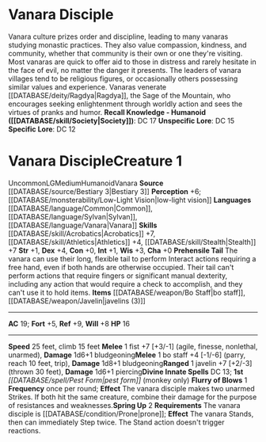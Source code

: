 ﻿---
ac: '19'
alignment: LG
all_resistance: null
burrow_speed: null
charisma: '+0'
climb_speed: '15'
constitution: '+0'
creature_ability:
- Flurry of Blows
- Prehensile Tail
- Spring Up
creature_family: '[[DATABASE/monsterfamily/Vanara|Vanara]]'
dexterity: '+4'
element: null
fly_speed: null
fortitude: '+5'
hardness: null
hp: '16'
id: '1359'
immunity: null
intelligence: '+1'
land_speed: '25'
language:
- '[[DATABASE/language/Common|Common]]'
- '[[DATABASE/language/Sylvan|Sylvan]]'
- '[[DATABASE/language/Vanara|Vanara]]'
level: '1'
max_speed: '25'
name: Vanara Disciple
perception: '+6'
rarity: Uncommon
reflex: '+9'
resistance: null
rus_type_level: null
school: null
sense:
- '[[DATABASE/monsterability/Low-Light Vision|low-light vision]]'
size: Medium
skill:
- '[[DATABASE/skill/Acrobatics|Acrobatics]] +7'
- '[[DATABASE/skill/Athletics|Athletics]] +4'
- '[[DATABASE/skill/Stealth|Stealth]] +7'
source: '[[DATABASE/source/Bestiary 3|Bestiary 3]]'
speed:
- 25 feet
- climb 15 feet
spell:
- '[[DATABASE/spell/Pest Form|Pest Form]]'
strength: '+1'
strength_req: '1'
strongest_save:
- Reflex
swim_speed: null
trait:
- '[[DATABASE/trait/Humanoid|Humanoid]]'
- '[[DATABASE/trait/Uncommon|Uncommon]]'
- '[[DATABASE/trait/Vanara|Vanara]]'
type: Creature
vision: Low-light vision
weakest_save:
- Fortitude
weakness: null
will: '+8'
wisdom: '+3'

---
# Vanara Disciple

Vanara culture prizes order and discipline, leading to many vanaras studying monastic practices. They also value compassion, kindness, and community, whether that community is their own or one they're visiting. Most vanaras are quick to offer aid to those in distress and rarely hesitate in the face of evil, no matter the danger it presents. The leaders of vanara villages tend to be religious figures, or occasionally others possessing similar values and experience. Vanaras venerate [[DATABASE/deity/Ragdya|Ragdya]], the Sage of the Mountain, who encourages seeking enlightenment through worldly action and sees the virtues of pranks and humor.
**Recall Knowledge - Humanoid ([[DATABASE/skill/Society|Society]])**: DC 17
**Unspecific Lore**: DC 15
**Specific Lore**: DC 12

# Vanara Disciple<span class="item-type">Creature 1</span>

<span class="trait-uncommon item-trait">Uncommon</span><span class="trait-alignment item-trait">LG</span><span class="trait-size item-trait">Medium</span><span class="item-trait">Humanoid</span><span class="item-trait">Vanara</span>
**Source** [[DATABASE/source/Bestiary 3|Bestiary 3]]
**Perception** +6; [[DATABASE/monsterability/Low-Light Vision|low-light vision]]
**Languages** [[DATABASE/language/Common|Common]], [[DATABASE/language/Sylvan|Sylvan]], [[DATABASE/language/Vanara|Vanara]]
**Skills** [[DATABASE/skill/Acrobatics|Acrobatics]] +7, [[DATABASE/skill/Athletics|Athletics]] +4, [[DATABASE/skill/Stealth|Stealth]] +7
**Str** +1, **Dex** +4, **Con** +0, **Int** +1, **Wis** +3, **Cha** +0
**Prehensile Tail** The vanara can use their long, flexible tail to perform Interact actions requiring a free hand, even if both hands are otherwise occupied. Their tail can't perform actions that require fingers or significant manual dexterity, including any action that would require a check to accomplish, and they can't use it to hold items.
**Items** [[DATABASE/weapon/Bo Staff|bo staff]], [[DATABASE/weapon/Javelin|javelins (3)]]

---
**AC** 19; **Fort** +5, **Ref** +9, **Will** +8
**HP** 16

---
**Speed** 25 feet, climb 15 feet
<span class="in-box-ability">**Melee** <span class="action-icon">1</span> fist +7 [+3/-1] (agile, finesse, nonlethal, unarmed), **Damage** 1d6+1 bludgeoning</span><span class="in-box-ability">**Melee** <span class="action-icon">1</span> bo staff +4 [-1/-6] (parry, reach 10 feet, trip), **Damage** 1d8+1 bludgeoning</span><span class="in-box-ability">**Ranged** <span class="action-icon">1</span> javelin +7 [+2/-3] (thrown 30 feet), **Damage** 1d6+1 piercing</span>**Divine Innate Spells** DC 13; **1st** _[[DATABASE/spell/Pest Form|pest form]]_ (monkey only)
<span class="in-box-ability">**Flurry of Blows** <span class="action-icon">1</span> **Frequency** once per round; **Effect** The vanara disciple makes two unarmed Strikes. If both hit the same creature, combine their damage for the purpose of resistances and weaknesses.</span><span class="in-box-ability">**Spring Up** <span class="action-icon">2</span> **Requirements** The vanara disciple is [[DATABASE/condition/Prone|prone]]; **Effect** The vanara Stands, then can immediately Step twice. The Stand action doesn't trigger reactions.</span>
